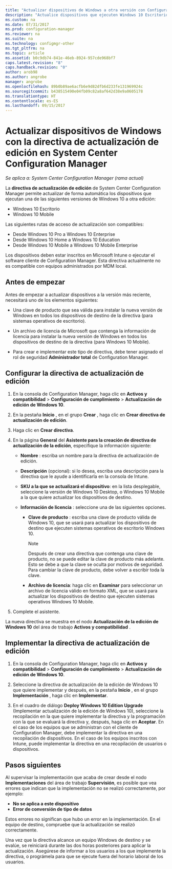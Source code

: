 ```yaml
---
title: "Actualizar dispositivos de Windows a otra versión con Configuration Manager | Documentos de Microsoft"
description: "Actualice dispositivos que ejecuten Windows 10 Escritorio, Windows 10 Mobile o Windows 10 Holographic a otra edición más reciente de forma automática con Configuration Manager."
ms.custom: na
ms.date: 07/31/2017
ms.prod: configuration-manager
ms.reviewer: na
ms.suite: na
ms.technology: configmgr-other
ms.tgt_pltfrm: na
ms.topic: article
ms.assetid: b0c9db74-841e-46eb-8924-957cde968bf7
caps.latest.revision: "8"
caps.handback.revision: "0"
author: arob98
ms.author: angrobe
manager: angrobe
ms.openlocfilehash: 89b0b89ae6acfb6e9d82dfb6d233fe131969924c
ms.sourcegitcommit: b438515490e04fb09c82a8af642d38e9a0605178
ms.translationtype: HT
ms.contentlocale: es-ES
ms.lasthandoff: 09/15/2017
---
```

# <a name="upgrade-windows-devices-with-the-edition-upgrade-policy-in-system-center-configuration-manager"></a>Actualizar dispositivos de Windows con la directiva de actualización de edición en System Center Configuration Manager

*Se aplica a: System Center Configuration Manager (rama actual)*


La **directiva de actualización de edición** de System Center Configuration Manager permite actualizar de forma automática los dispositivos que ejecutan una de las siguientes versiones de Windows 10 a otra edición:

- Windows 10 Escritorio
- Windows 10 Mobile
<!-- - Windows 10 Holographic -->

Las siguientes rutas de acceso de actualización son compatibles:

- Desde Windows 10 Pro a Windows 10 Enterprise
- Desde Windows 10 Home a Windows 10 Education
- Desde Windows 10 Mobile a Windows 10 Mobile Enterprise
<!-- - From Windows 10 Holographic Pro to Windows 10 Holographic Enterprise -->

Los dispositivos deben estar inscritos en Microsoft Intune o ejecutar el software cliente de Configuration Manager. Esta directiva actualmente no es compatible con equipos administrados por MDM local.

## <a name="before-you-start"></a>Antes de empezar  
 Antes de empezar a actualizar dispositivos a la versión más reciente, necesitará uno de los elementos siguientes:  

-   Una clave de producto que sea válida para instalar la nueva versión de Windows en todos los dispositivos de destino de la directiva (para sistemas operativos de escritorio).  

-   Un archivo de licencia de Microsoft que contenga la información de licencia para instalar la nueva versión de Windows en todos los dispositivos de destino de la directiva (para Windows 10 Mobile<!-- and Windows 10 Holographic-->).

- Para crear e implementar este tipo de directiva, debe tener asignado el rol de seguridad **Administrador total** de Configuration Manager.

## <a name="configure-the-edition-upgrade-policy"></a>Configurar la directiva de actualización de edición  

1.  En la consola de Configuration Manager, haga clic en **Activos y compatibilidad** > **Configuración de cumplimiento** > **Actualización de edición de Windows 10**.  

3.  En la pestaña **Inicio** , en el grupo **Crear** , haga clic en **Crear directiva de actualización de edición**.  

4.  Haga clic en **Crear directiva**.  

5.  En la página **General** del **Asistente para la creación de directiva de actualización de la edición**, especifique la información siguiente:  

    -   **Nombre** : escriba un nombre para la directiva de actualización de edición.  

    -   **Descripción** (opcional): si lo desea, escriba una descripción para la directiva que le ayude a identificarla en la consola de Intune.  

    -   **SKU a la que se actualizará el dispositivo**: en la lista desplegable, seleccione la versión de Windows 10 Desktop, <!-- Windows 10 Holographic,--> o Windows 10 Mobile a la que quiere actualizar los dispositivos de destino.  

    -   **Información de licencia** : seleccione una de las siguientes opciones.  

        -   **Clave de producto** : escriba una clave de producto válida de Windows 10, que se usará para actualizar los dispositivos de destino que ejecuten sistemas operativos de escritorio Windows 10.  

            > [!NOTE]  
            >  Después de crear una directiva que contenga una clave de producto, no se puede editar la clave de producto más adelante. Esto se debe a que la clave se oculta por motivos de seguridad. Para cambiar la clave de producto, debe volver a escribir toda la clave.  

        -   **Archivo de licencia**: haga clic en **Examinar** para seleccionar un archivo de licencia válido en formato XML, que se usará para actualizar los dispositivos de destino que ejecuten sistemas operativos <!--Windows 10 Holographic and -->Windows 10 Mobile.  

6.  Complete el asistente.  

La nueva directiva se muestra en el nodo **Actualización de la edición de Windows 10** del área de trabajo **Activos y compatibilidad** .  

## <a name="deploy-the-edition-upgrade-policy"></a>Implementar la directiva de actualización de edición  

1.  En la consola de Configuration Manager, haga clic en **Activos y compatibilidad** > **Configuración de cumplimiento** > **Actualización de edición de Windows 10**.  

3.  Seleccione la directiva de actualización de la edición de Windows 10 que quiere implementar y después, en la pestaña **Inicio** , en el grupo **Implementación** , haga clic en **Implementar**.  

4.  En el cuadro de diálogo **Deploy Windows 10 Edition Upgrade** (Implementar actualización de la edición de Windows 10), seleccione la recopilación en la que quiere implementar la directiva y la programación con la que se evaluará la directiva y, después, haga clic en **Aceptar**. En el caso de los equipos que se administran con el cliente de Configuration Manager, debe implementar la directiva en una recopilación de dispositivos. En el caso de los equipos inscritos con Intune, puede implementar la directiva en una recopilación de usuarios o dispositivos. 



## <a name="next-steps"></a>Pasos siguientes

Al supervisar la implementación que acaba de crear desde el nodo **Implementaciones** del área de trabajo **Supervisión**, es posible que vea errores que indican que la implementación no se realizó correctamente, por ejemplo:
- **No se aplica a este dispositivo**
- **Error de conversión de tipo de datos**

Estos errores no significan que hubo un error en la implementación. En el equipo de destino, compruebe que la actualización se realizó correctamente.

Una vez que la directiva alcance un equipo Windows de destino y se evalúe, se reiniciará durante las dos horas posteriores para aplicar la actualización. Asegúrese de informar a los usuarios a los que implemente la directiva, o prográmela para que se ejecute fuera del horario laboral de los usuarios.
